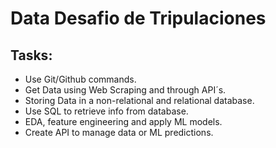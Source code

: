 # Data Desafio de Tripulaciones


## Tasks:

* Use Git/Github commands.
* Get Data using Web Scraping and through API´s.
* Storing Data in a non-relational and relational database.
* Use SQL to retrieve info from database.
* EDA, feature engineering and apply ML models.
* Create API to manage data or ML predictions. 



